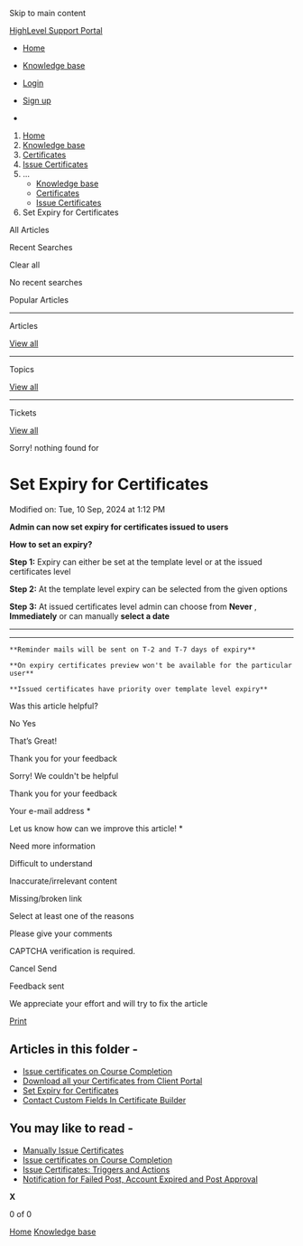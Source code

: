 Skip to main content

[ HighLevel Support Portal ](https://help.gohighlevel.com)

  * [ Home ](/support/home)
  * [ Knowledge base ](/support/solutions)

  * [Login](/support/login)
  * [Sign up](/support/signup)
  * 

  1. [Home](/support/home)
  2. [Knowledge base](/support/solutions)
  3. [Certificates](/support/solutions/155000000065)
  4. [Issue Certificates](/support/solutions/folders/155000000196)
  5. ... 
     * [Knowledge base](/support/solutions)
     * [Certificates](/support/solutions/155000000065)
     * [Issue Certificates](/support/solutions/folders/155000000196)
  6. Set Expiry for Certificates

All  Articles 

Recent Searches

Clear all

No recent searches

Popular Articles

* * *

Articles

[View all](/support/search/solutions)

* * *

Topics

[View all](/support/search/topics)

* * *

Tickets

[View all](/support/search/tickets)

Sorry! nothing found for   

# Set Expiry for Certificates

Modified on: Tue, 10 Sep, 2024 at 1:12 PM

**Admin can now set expiry for certificates issued to users**

**How to set an expiry?**

**Step 1:** Expiry can either be set at the template level or at the issued certificates level

**Step 2:** At the template level expiry can be selected from the given options

**Step 3:** At issued certificates level admin can choose from **Never** , **Immediately** or can manually **select a date**

****  

****  

    **Reminder mails will be sent on T-2 and T-7 days of expiry**

    **On expiry certificates preview won't be available for the particular user**

    **Issued certificates have priority over template level expiry**

Was this article helpful?

No  Yes 

That’s Great!

Thank you for your feedback

Sorry! We couldn't be helpful

Thank you for your feedback

Your e-mail address *

Let us know how can we improve this article! *

Need more information 

Difficult to understand 

Inaccurate/irrelevant content 

Missing/broken link 

Select at least one of the reasons 

Please give your comments 

CAPTCHA verification is required. 

Cancel  Send 

Feedback sent

We appreciate your effort and will try to fix the article

[Print](javascript:print\(\))

## Articles in this folder -

  * [Issue certificates on Course Completion](/support/solutions/articles/155000001236-issue-certificates-on-course-completion)
  * [Download all your Certificates from Client Portal](/support/solutions/articles/155000002175-download-all-your-certificates-from-client-portal)
  * [Set Expiry for Certificates](/support/solutions/articles/155000002796-set-expiry-for-certificates)
  * [Contact Custom Fields In Certificate Builder](/support/solutions/articles/155000003591-contact-custom-fields-in-certificate-builder)

## You may like to read -

  * [Manually Issue Certificates](/support/solutions/articles/155000002148-manually-issue-certificates)
  * [Issue certificates on Course Completion](/support/solutions/articles/155000001236-issue-certificates-on-course-completion)
  * [Issue Certificates: Triggers and Actions](/support/solutions/articles/155000002376-issue-certificates-triggers-and-actions)
  * [Notification for Failed Post, Account Expired and Post Approval](/support/solutions/articles/155000002407-notification-for-failed-post-account-expired-and-post-approval)

**X**

0 of 0 []()

[Home](/support/home) [Knowledge base](/support/solutions)
